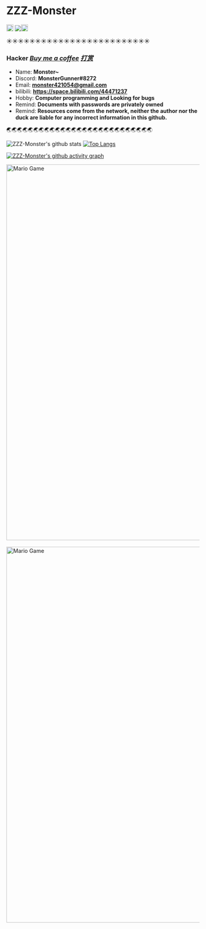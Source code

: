 # ZZZ-Monster

<img src="https://github.com/ZZZ-Monster/ZZZ-Monster/blob/main/Assets/Rocket.gif" width="18px"> ![](https://komarev.com/ghpvc/?username=ZZZ-Monster&color=yellowgreen)<img src="https://github.com/ZZZ-Monster/ZZZ-Monster/blob/main/Assets/Rocket.gif" width="18px">

:sunny::sunny::sunny::sunny::sunny::sunny::sunny::sunny::sunny::sunny::sunny::sunny::sunny::sunny::sunny::sunny::sunny::sunny::sunny::sunny::sunny::sunny::sunny::sunny::sunny:

### Hacker [*Buy me a coffee*](https://www.buymeacoffee.com/421054868t) [*打赏*](https://github.com/ZZZ-Monster/ZZZ-Monster/blob/main/Assets/11.png)


-  Name: **Monster~**
-  Discord: **MonsterGunner#8272**
-  Email: **monster421054@gmail.com**
-  bilibili: **https://space.bilibili.com/44471237** 
-  Hobby: **Computer programming and Looking for bugs** 
-  Remind: **Documents with passwords are privately owned**
-  Remind: **Resources come from the network, neither the author nor the duck are liable for any incorrect information in this github.**


:earth_asia::earth_asia::earth_asia::earth_asia::earth_asia::earth_asia::earth_asia::earth_asia::earth_asia::earth_asia::earth_asia::earth_asia::earth_asia::earth_asia::earth_asia::earth_asia::earth_asia::earth_asia::earth_asia::earth_asia::earth_asia::earth_asia::earth_asia::earth_asia::earth_asia::earth_asia::earth_asia:



![ZZZ-Monster's github stats](https://github-readme-stats.vercel.app/api?username=ZZZ-Monster&show_icons=true&icon_color=fff&bg_color=45,e96443,904e95&title_color=fff&text_color=fff)   [![Top Langs](https://github-readme-stats.vercel.app/api/top-langs/?username=ZZZ-Monster&layout=compact&theme=buefy&title_color=015)](https://github.com/ZZZ-Monster)

[![ZZZ-Monster's github activity graph](https://activity-graph.herokuapp.com/graph?username=ZZZ-Monster&theme=react-dark)](https://github.com/ZZZ-Monster)
<br>

<img src="https://github.com/ZZZ-Monster/ZZZ-Monster/blob/main/Assets/Mario_Gameplay.gif" alt="Mario Game" width="980">

<br>

<br>

<img src="https://github.com/ZZZ-Monster/ZZZ-Monster/blob/main/Assets/dino.gif" alt="Mario Game" width="980">

<br>

